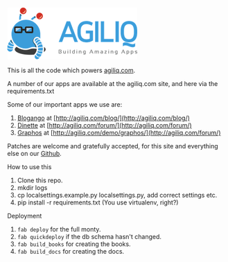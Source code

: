 ![Agiliq](https://github.com/agiliq/agiliq/raw/master/branding/logo_300.png)

This is all the code which powers [agiliq.com](http://agiliq.com/).

A number of our apps are available at the agiliq.com site, and here via the requirements.txt

Some of our important apps we use are:

1. [Blogango](https://github.com/agiliq/django-blogango) at [http://agiliq.com/blog/](http://agiliq.com/blog/)
2. [Dinette](https://github.com/agiliq/Dinette) at [http://agiliq.com/forum/](http://agiliq.com/forum/)
3. [Graphos](https://github.com/agiliq/django-graphos) at [http://agiliq.com/demo/graphos/](http://agiliq.com/forum/)

Patches are welcome and gratefully accepted, for this site and everything else on our [Github](http://github.com/agiliq).

How to use this

1. Clone this repo.
2. mkdir logs
3. cp localsettings.example.py localsettings.py, add correct settings etc.
4. pip install -r requirements.txt (You use virtualenv, right?)


Deployment

1. `fab deploy` for the full monty.
2. `fab quickdeploy` if the db schema hasn't changed.
3. `fab build_books` for creating the books.
4. `fab build_docs` for creating the docs.
